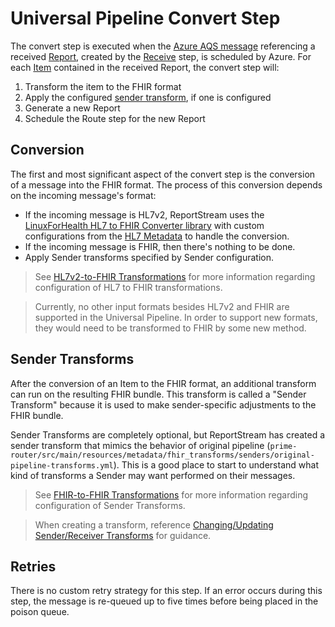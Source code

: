 # Universal Pipeline Convert Step
The convert step is executed when the [Azure AQS message](README.md#aqs-usage) referencing a received [Report](README.md#report-and-item), created by the [Receive](receive.md) step, is scheduled by Azure. For each [Item](README.md#report-and-item) contained in the received Report, the convert step will:

  1. Transform the item to the FHIR format
  2. Apply the configured [sender transform](#sender-transforms), if one is configured
  3. Generate a new Report
  4. Schedule the Route step for the new Report

## Conversion
The first and most significant aspect of the convert step is the conversion of a message into the FHIR format. The 
process of this conversion depends on the incoming message's format:

- If the incoming message is HL7v2, ReportStream uses the [LinuxForHealth HL7 to FHIR Converter library](https://github.com/LinuxForHealth/hl7v2-fhir-converter#linuxforhealth-hl7-to-fhir-converter) with custom configurations from the [HL7 Metadata](https://github.com/CDCgov/prime-reportstream/tree/main/prime-router/metadata/HL7) to handle the conversion.
- If the incoming message is FHIR, then there's nothing to be done.
- Apply Sender transforms specified by Sender configuration.

> See [HL7v2-to-FHIR Transformations](../design/design/transformations.md#hl7v2-to-fhir-transformations) for more 
> information regarding configuration of HL7 to FHIR transformations.

> Currently, no other input formats besides HL7v2 and FHIR are supported in the Universal Pipeline. In order to support 
> new formats, they would need to be transformed to FHIR by some new method.

## Sender Transforms
After the conversion of an Item to the FHIR format, an additional transform can run on the resulting FHIR bundle. This 
transform is called a "Sender Transform" because it is used to make sender-specific adjustments to the FHIR bundle.

Sender Transforms are completely optional, but ReportStream has created a sender transform that mimics the behavior of 
original pipeline (`prime-router/src/main/resources/metadata/fhir_transforms/senders/original-pipeline-transforms.yml`). This is a good place 
to start to understand what kind of transforms a Sender may want performed on their messages.

> See [FHIR-to-FHIR Transformations](../design/design/transformations.md#fhir-to-fhir-transformations) for more 
> information regarding configuration of Sender Transforms.

> When creating a transform, reference 
> [Changing/Updating Sender/Receiver Transforms](../getting-started/standard-operating-procedures/changing-transforms.md)
> for guidance.
 
## Retries

There is no custom retry strategy for this step.  If an error occurs during this step, the message is re-queued up to 
five
times before being placed in the poison queue.

